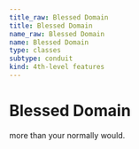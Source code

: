 ```yaml
---
title_raw: Blessed Domain
title: Blessed Domain
name_raw: Blessed Domain
name: Blessed Domain
type: classes
subtype: conduit
kind: 4th-level features
---
```


# Blessed Domain

more than your normally would.
